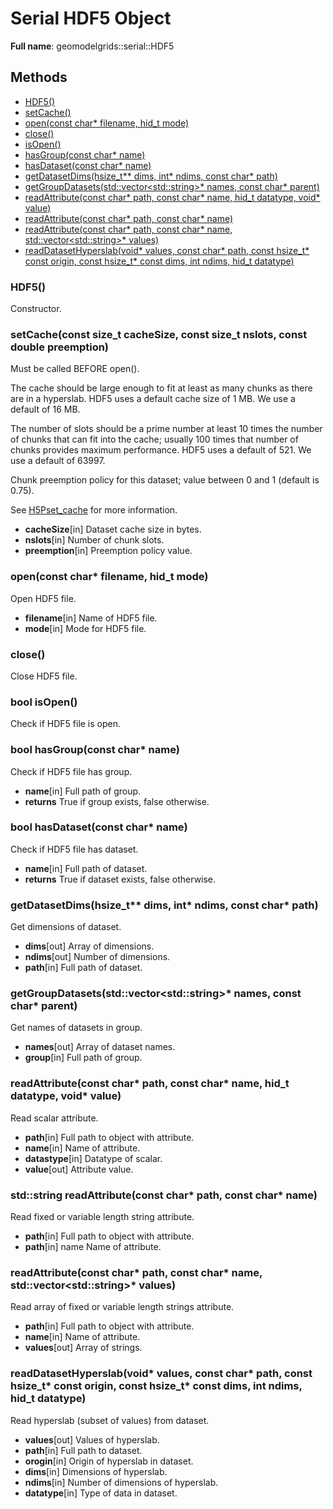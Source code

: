 # Serial HDF5 Object

**Full name**: geomodelgrids::serial::HDF5

## Methods

+ [HDF5()](#hdf5)
+ [setCache()](#setcacheconst-size_t-cachesize-const-size_t-nslots-const-double-preemption)
+ [open(const char* filename, hid_t mode)](#openconst-char-filename-hid_t-mode)
+ [close()](#close)
+ [isOpen()](#bool-isopen)
+ [hasGroup(const char* name)](#bool-hasgroupconst-char-name)
+ [hasDataset(const char* name)](#bool-hasdatasetconst-char-name)
+ [getDatasetDims(hsize_t** dims, int* ndims, const char* path)](#getdatasetdimshsize_t-dims-int-ndims-const-char-path)
+ [getGroupDatasets(std::vector\<std::string\>* names, const char* parent)](#getgroupdatasetsstdvectorstdstring-names-const-char-parent)
+ [readAttribute(const char* path, const char* name, hid_t datatype, void* value)](#readattributeconst-char-path-const-char-name-hid_t-datatype-void-value)
+ [readAttribute(const char* path, const char* name)](#stdstring-readattributeconst-char-path-const-char-name)
+ [readAttribute(const char* path, const char* name, std::vector\<std::string\>* values)](#readattributeconst-char-path-const-char-name-stdvectorstdstring-values)
+ [readDatasetHyperslab(void* values, const char* path, const hsize_t* const origin, const hsize_t* const dims, int ndims, hid_t datatype)](#readdatasethyperslabvoid-values-const-char-path-const-hsize_t-const-origin-const-hsize_t-const-dims-int-ndims-hid_t-datatype)


### HDF5()

Constructor.


### setCache(const size_t cacheSize, const size_t nslots, const double preemption)

Must be called BEFORE open().

The cache should be large enough to fit at least as many chunks as there are in a hyperslab. HDF5 uses a default cache size of 1 MB. We use a default of 16 MB.

The number of slots should be a prime number at least 10 times the number of chunks that can fit into the cache; usually 100 times that number of chunks provides maximum performance. HDF5 uses a default of 521. We use a default of 63997.

Chunk preemption policy for this dataset; value between 0 and 1 (default is 0.75).

See [H5Pset_cache](https://portal.hdfgroup.org/display/HDF5/H5P_SET_CACHE) for more information.

* **cacheSize**[in] Dataset cache size in bytes.
* **nslots**[in] Number of chunk slots.
* **preemption**[in] Preemption policy value.


### open(const char* filename, hid_t mode)

Open HDF5 file.

* **filename**[in] Name of HDF5 file.
* **mode**[in] Mode for HDF5 file.


### close()

Close HDF5 file.


### bool isOpen()

Check if HDF5 file is open.


### bool hasGroup(const char* name)

Check if HDF5 file has group.

* **name**[in] Full path of group.
* **returns** True if group exists, false otherwise.


### bool hasDataset(const char* name)

Check if HDF5 file has dataset.

* **name**[in] Full path of dataset.
* **returns** True if dataset exists, false otherwise.


### getDatasetDims(hsize_t** dims, int* ndims, const char* path)

Get dimensions of dataset.

* **dims**[out] Array of dimensions.
* **ndims**[out] Number of dimensions.
* **path**[in] Full path of dataset.


### getGroupDatasets(std::vector\<std::string\>* names, const char* parent)

Get names of datasets in group.

* **names**[out] Array of dataset names.
* **group**[in] Full path of group.


### readAttribute(const char* path, const char* name, hid_t datatype, void* value)

Read scalar attribute.

* **path**[in] Full path to object with attribute.
* **name**[in] Name of attribute.
* **datastype**[in] Datatype of scalar.
* **value**[out] Attribute value.


### std::string readAttribute(const char* path, const char* name)

Read fixed or variable length string attribute.

* **path**[in] Full path to object with attribute.
* **path**[in] name Name of attribute.


### readAttribute(const char* path, const char* name, std::vector\<std::string\>* values)

Read array of fixed or variable length strings attribute.

* **path**[in] Full path to object with attribute.
* **name**[in] Name of attribute.
* **values**[out] Array of strings.

### readDatasetHyperslab(void* values, const char* path, const hsize_t* const origin, const hsize_t* const dims, int ndims, hid_t datatype)

Read hyperslab (subset of values) from dataset.

* **values**[out] Values of hyperslab.
* **path**[in] Full path to dataset.
* **orogin**[in] Origin of hyperslab in dataset.
* **dims**[in] Dimensions of hyperslab.
* **ndims**[in] Number of dimensions of hyperslab.
* **datatype**[in] Type of data in dataset.
